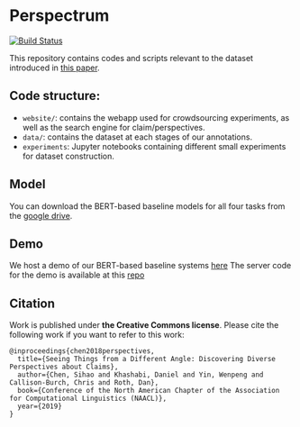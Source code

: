 # Perspectrum 
[![Build Status](https://semaphoreci.com/api/v1/projects/13a8c4da-13ae-4934-a9b9-37611f91528f/2266937/badge.svg)](https://semaphoreci.com/danyaljj/perspective)

This repository contains codes and scripts relevant to the dataset introduced in [this paper](http://cogcomp.org/page/publication_view/870).

## Code structure: 

 - `website/`: contains the webapp used for crowdsourcing experiments, as well as the search engine for claim/perspectives. 
 - `data/`: contains the dataset at each stages of our annotations. 
 - `experiments`: Jupyter notebooks containing different small experiments for dataset construction. 
 
## Model

You can download the BERT-based baseline models for all four tasks from the [google drive](https://drive.google.com/drive/folders/1L3WlAtf9DrEhEgE46QIeceRimqLK8cMk?usp=sharing).

## Demo

We host a demo of our BERT-based baseline systems [here](http://orwell.seas.upenn.edu:4002/)
The server code for the demo is available at this [repo](https://github.com/CogComp/perspectroscope)

## Citation 
Work is published under **the Creative Commons license**. 
Please cite the following work if you want to refer to this work: 
```
@inproceedings{chen2018perspectives,
  title={Seeing Things from a Different Angle: Discovering Diverse Perspectives about Claims},
  author={Chen, Sihao and Khashabi, Daniel and Yin, Wenpeng and Callison-Burch, Chris and Roth, Dan},
  book={Conference of the North American Chapter of the Association for Computational Linguistics (NAACL)},
  year={2019}
}
```
